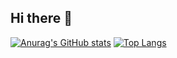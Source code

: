 ## Hi there 👋

<!--
**new0O/new0O** is a ✨ _special_ ✨ repository because its `README.md` (this file) appears on your GitHub profile.

Here are some ideas to get you started:

- 🔭 I’m currently working on ...
- 🌱 I’m currently learning ...
- 👯 I’m looking to collaborate on ...
- 🤔 I’m looking for help with ...
- 💬 Ask me about ...
- 📫 How to reach me: ...
- 😄 Pronouns: ...
- ⚡ Fun fact: ...
-->
[![Anurag's GitHub stats](https://github-readme-stats.vercel.app/api?username=new0O)](https://github.com/anuraghazra/github-readme-stats)
[![Top Langs](https://github-readme-stats.vercel.app/api/top-langs/?username=new0O)](https://github.com/anuraghazra/github-readme-stats)
